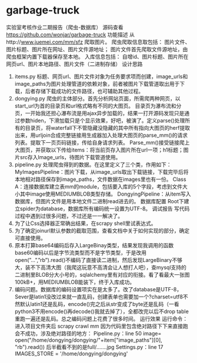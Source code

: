 # garbage-truck
实验室考核作业二期报告（爬虫-数据库）
源码查看
https://github.com/wonjar/garbage-truck
功能描述
从http://www.juemei.com/mm/sfz 爬取图片。
爬虫爬取信息取包括：
图片文件、图片标题、图片所在网址、图片文件源地址；
图片文件首先爬取文件源地址，由爬虫框架内置下载器保存至本地。
入库信息包括：
自增id、图片标题、图片所在网页url、图片本地路径、图片文件（二进制存储）
设计思路
1.	items.py
标题、网页url、图片文件对象为任务要求项而创建，image_urls和image_paths为图片处理管道的依赖对象，前者被图片下载管道取出用于下载，后者存储下载成功的文件路径，也可辅助其他过程。
2.	dongying.py
爬虫的主体部分。首先分析网站页面，所需爬两种网页，以start_url为首的目录页和url格式略有不同的大图页。
目录页为瀑布流和分页，一开始我还担心瀑布流是用ajax异步加载的，结果一打开源码发现只是通过参数hiden，下滑加载只是个显示效果，好吧，被演了。定义parse()处理所有的目录页，将waterfall下不管隐藏没隐藏的其中所有指向大图页的herf提取出来，用urljoin合成完整链接用生成器加入处理大图页的parse_mm()的请求列表。提取下一页页码链接，传给自身请求列表。
Parse_mm()接受链接爬上大图页，并获取以下传给items：将当前页存入图片所在url一项；h1标题；图片src存入Image_urls，待图片下载管道使用。
3.	pipeline.py
处理爬虫得到的数据。在这里定义了三个类，作用如下：
MyImagesPipeline：图片下载，从image_urls取出下载链接，下载完毕后将本地相对路径保存到image_paths，文件数据在images里也有一份。
	Class A：连接数据库建立表mm的module，包括要入库的5个字段，考虑到文件大小其中image使用MEDIUMBLOB类型存储。
	DongyingPipeline：从item写入数据库，但图片文件是用本地文件二进制read进去的。
数据库配置
Root下建立spider为database，数据库所有编码统一设置为UTF-8。
调试报告
写代码过程中遇到过很多问题，不过还是一一解决了。
1.	为了让Css选择器正常确出结果，在scrapy shell里试表达式。
2.	为了确定joinurl默认参数的截取范围，查看文档中关于如何实现的部分，确定可直接使用。
3.	原本打算base64编码后存入LargeBinay类型，结果发现我调用的函数base60编码以后是字节流类型而不是字节类型，于是改用open(”…”,”rb”).read()不编码了直接读二进制，然后发现LargeBinary不够大，装不下高清大图（我爬这玩意不高清会让人想打人吧），查mysql支持的二进制里BLOB分大小号的，sqlalchemy里有对应的衔接。看了看最大一张图100kB+，用MEDIUMBLOB能装下，终于入库成功。
4.	编码问题。数据库的编码设置项实在是太多了。改了database是UTF-8，Sever是latin1没改过来就一直乱码，创建表单也需要加一个?charset=utf8不然默认latin1还是乱码，encode()完之后从str变成了byte还是乱码（一看python3不用encode()再decode()我就去掉了），全都改完以后不drop table重跑一遍还是乱码。总之编码问题上花费了很多时间。
运行效果
运行命令：进入项目文件夹后 scrapy crawl mm
因为代码里包含绝对路径下下来直接跑会不成功，涉及绝对路径的地方：
Pipeline.py：line 50
	image= open("/home/dongying/dongying/"+item["image_paths"][0], "rb").read())
后半截看不到的是full/…….jpg
Settings.py：line 17
IMAGES_STORE = '/home/dongying/dongying'
